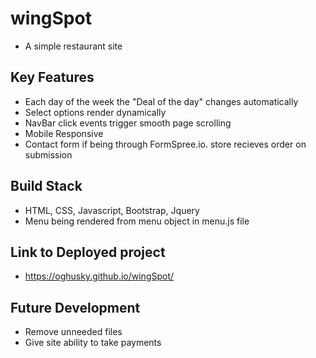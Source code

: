 # wingSpot
- A simple restaurant site
## Key Features 
- Each day of the week the "Deal of the day" changes automatically
- Select options render dynamically
- NavBar click events trigger smooth page scrolling
- Mobile Responsive
- Contact form if being through FormSpree.io. store recieves order on submission
## Build Stack
- HTML, CSS, Javascript, Bootstrap, Jquery
- Menu being rendered from menu object in menu.js file
## Link to Deployed project
- https://oghusky.github.io/wingSpot/
## Future Development
- Remove unneeded files
- Give site ability to take payments

